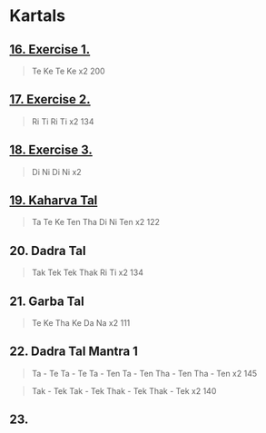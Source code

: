 # Kartals

## [16. Exercise 1.](https://vk.com/video-30072087_167513409)

> Te Ke Te Ke
x2 200

## [17. Exercise 2.](https://vk.com/video-30072087_167513412)

> Ri Ti Ri Ti
x2 134

## [18. Exercise 3.](https://vk.com/video-30072087_167513420)

> Di Ni Di Ni
x2

## [19. Kaharva Tal](https://vk.com/video-30072087_167513424)

> Ta Te Ke Ten Tha Di Ni Ten
x2 122

## 20. Dadra Tal

> Tak Tek Tek Thak Ri Ti
x2 134

## 21. Garba Tal

> Te Ke Tha Ke Da Na
x2 111

## 22. Dadra Tal Mantra 1

> Ta   - Te   Ta   - Te
> Ta   - Ten  Ta   - Ten
> Tha  - Ten  Tha  - Ten
x2 145

> Tak  - Tek  Tak  - Tek
> Thak - Tek  Thak - Tek
x2 140

## 23.

